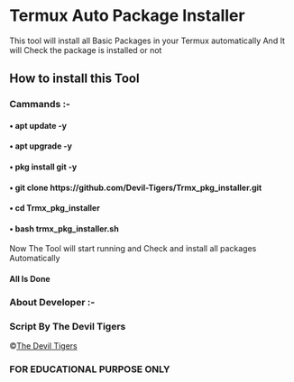 <!DOCTYPE html>
<html>
<body>
<h1>Termux Auto Package Installer </h1>
<p> This tool will install all Basic Packages in your Termux automatically And It will Check the package is installed or not </p>
<h2> How to install this Tool </h3>
<H3> Cammands :- </H4>
<h4> • apt update -y </h4>
<h4> • apt upgrade -y </h4>
<h4> • pkg install git -y </h4>
<h4> • git clone https://github.com/Devil-Tigers/Trmx_pkg_installer.git </h4>
<h4> • cd Trmx_pkg_installer </h4>
<h4> • bash trmx_pkg_installer.sh </h4>
<P1> Now The Tool will start running and Check and install all packages Automatically </P1>
  
  <h4> All Is Done </h4>
  
  <h3> About Developer :-</h3>
  
  <H3> Script By The Devil Tigers </H3>
  
©[The Devil Tigers](https://www.youtube.com/c/thmalayalam)

<h3>FOR EDUCATIONAL PURPOSE ONLY</h3>
  
